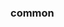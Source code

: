 <!-- Space: Projects -->
<!-- Parent: Nvimrc -->
<!-- Title: Examples Nvimrc -->

<!-- Label: Examples -->
<!-- Include: ./../disclaimer.md -->
<!-- Include: ac:toc -->

### common

